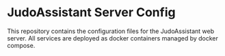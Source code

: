 JudoAssistant Server Config
===========================
This repository contains the configuration files for the JudoAssistant web
server.
All services are deployed as docker containers managed by docker compose.


